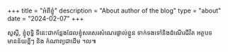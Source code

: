 +++
title = "អំពីខ្ញុំ"
description = "About author of the blog"
type = "about"
date = "2024-02-07"
+++

សួស្ដី, ខ្ញុំពុទ្ធិ ទីនេះជាកន្លែងដែលខ្ញុំសរសេរសំណេរផ្ទាល់ខ្លួន ទាក់ទងទៅនិងដំណើរជីវិត អត្ថបទមានន័យខ្លីៗ និង កំណាព្យជាដើម ។ល៕